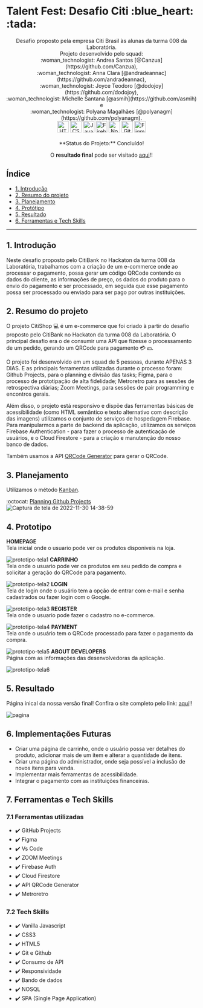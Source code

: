 
<h1> Talent Fest: Desafio Citi :blue_heart: :tada: </h1>
<div align="center">
   Desafio proposto pela empresa Citi Brasil às alunas da turma 008 da Laboratória.<br>
   Projeto desenvolvido pelo squad: <br> 
   :woman_technologist: Andrea Santos [@Canzua](https://github.com/Canzua), <br>
   :woman_technologist: Anna Clara [@andradeannac](https://github.com/andradeannac), <br>
   :woman_technologist: Joyce Teodoro [@dodojoy](https://github.com/dodojoy), <br>
   :woman_technologist: Michelle Santana [@asmih](https://github.com/asmih) e <br>
   :woman_technologist: Polyana Magalhães [@polyanagm](https://github.com/polyanagm).<br>


   <img src="https://cdn.jsdelivr.net/gh/devicons/devicon/icons/html5/html5-original.svg" alt="HTML5" style="height: 30px;"/>
   <img src="https://cdn.jsdelivr.net/gh/devicons/devicon/icons/css3/css3-original.svg" alt="CSS3" style="height: 30px;"/>
   <img src="https://cdn.jsdelivr.net/gh/devicons/devicon/icons/javascript/javascript-original.svg" alt="JavaScript" style="height: 30px;"/>
   <img src="https://cdn.jsdelivr.net/gh/devicons/devicon/icons/firebase/firebase-plain.svg" alt="Firebase" style="height: 30px;"/>
   <img src="https://cdn.jsdelivr.net/gh/devicons/devicon/icons/nodejs/nodejs-plain.svg" alt="Node.js" style="height: 30px;"/>
   <img src="https://cdn.jsdelivr.net/gh/devicons/devicon/icons/github/github-original.svg" alt="GitHub" style="height: 30px;"/> 
   <img src="https://cdn.jsdelivr.net/gh/devicons/devicon/icons/figma/figma-original.svg" alt="Figma" style="height: 30px;"/>
  </div>
  <br>
  <div align="center">
  **Status do Projeto:** Concluído!
    
  O **resultado final** pode ser visitado [aqui](https://dodojoy.github.io/talent-fest-citi/)!!
  </div>


## Índice

* [1. Introdução](#1-introdução)
* [2. Resumo do projeto](#2-resumo-do-projeto) 
* [3. Planejamento](#3-planejamento)
* [4. Protótipo](#4-prototipo)
* [5. Resultado](#5-resultado)
* [6. Ferramentas e Tech Skills](#6-ferramentas-e-tech-skills)

***

## 1. Introdução

Neste  desafio proposto pelo CitiBank no Hackaton da turma 008 da Laboratória, trabalhamos com a criação de um e-commerce onde ao processar o pagamento, possa gerar um código QRCode contendo os dados do cliente, as informações de preço, os dados do produto para o envio do pagamento e ser processado, em seguida que esse pagamento possa ser processado ou enviado para ser pago por outras instituições.


## 2. Resumo do projeto
O projeto CitiShop :computer: é um e-commerce que foi criado à partir do desafio proposto pelo CitiBank no Hackaton da turma 008 da Laboratória.
O principal desafio era o de consumir uma API que fizesse o processamento de um pedido, gerando um QRCode para pagamento :credit_card: :dollar:.

O projeto foi desenvolvido em um squad de 5 pessoas, durante APENAS 3 DIAS. E as principais ferramentas utilizadas durante o processo foram: Github Projects, para o planning e divisão das tasks; Figma, para o processo de prototipação de alta fidelidade; Metroretro para as sessões de retrospectiva diárias; Zoom Meetings, para sessões de pair programming e encontros gerais.

Além disso, o projeto está responsivo e dispõe das ferramentas básicas de acessibilidade (como HTML semântico e texto alternativo com descrição das imagens) utilizamos o conjunto de serviços de hospedagem Firebase. Para manipularmos a parte de backend da aplicação, utilizamos os serviços Firebase Authentication - para fazer o processo de autenticação de usuários, e o Cloud Firestore - para a criação e manutenção do nosso banco de dados.

Também usamos a API [QRCode Generator](https://goqr.me/api/) para gerar o QRCode.


## 3. Planejamento

Utilizamos o método [Kanban](https://www.alura.com.br/artigos/metodo-kanban).

:octocat: [Planning Github Projects](https://github.com/users/dodojoy/projects/3) 
![Captura de tela de 2022-11-30 14-38-59](https://user-images.githubusercontent.com/57406239/204869213-cab3dcb2-0cb0-47cb-8d76-1ba31e143c17.png)


## 4. Prototipo

**HOMEPAGE**<br>
Tela inicial onde o usuario pode ver os produtos disponiveis na loja.

![prototipo-tela1](https://user-images.githubusercontent.com/57406239/204919851-565a2485-2259-4b1c-b818-44e92411cb04.png)
**CARRINHO**<br>
Tela onde o usuario pode ver os produtos em seu pedido de compra e solicitar a geração do QRCode para pagamento.

![prototipo-tela2](https://user-images.githubusercontent.com/57406239/204920159-70e39160-3a25-4199-beb2-77b12554590b.png)
**LOGIN**<br>
Tela de login onde o usuário tem a opção de entrar com e-mail e senha cadastrados ou fazer login com o Google.

![prototipo-tela3](https://user-images.githubusercontent.com/57406239/204920213-9ecaa2ef-8283-4aa5-b0f1-2d0a0965174b.png)
**REGISTER**<br>
Tela onde o usuario pode fazer o cadastro no e-commerce.

![prototipo-tela4](https://user-images.githubusercontent.com/57406239/204920256-afb26d8b-eb15-4fb4-916d-be75cf0c4d0d.png)
**PAYMENT**<br>
Tela onde o usuário tem o QRCode processado para fazer o pagamento da compra.

![prototipo-tela5](https://user-images.githubusercontent.com/57406239/204920313-6574282b-180c-41c6-a200-d774dc9e02d5.png)
**ABOUT DEVELOPERS**<br>
Página com as informações das desenvolvedoras da aplicação.

![prototipo-tela6](https://user-images.githubusercontent.com/57406239/204920376-9f0b6f0f-5956-4346-8ddd-f95f8cb5069d.png)



## 5. Resultado
Página inical da nossa versão final! Confira o site completo pelo link: [aqui](https://dodojoy.github.io/talent-fest-citi/)!!

![pagina](https://user-images.githubusercontent.com/98547636/205091591-d82dd3d8-1ed5-4e44-ae2b-4861085d6e1b.jpeg)



## 6. Implementações Futuras
 <ul>
    <li>Criar uma página de carrinho, onde o usuário possa ver detalhes do produto, adicionar mais de um item e alterar a quantidade de itens.
    <li>Criar uma página do administrador, onde seja possível a inclusão de novos itens para venda.
    <li>Implementar mais ferramentas de acessibilidade.
    <li> Integrar o pagamento com as instituições financeiras.
  </ul>

## 7. Ferramentas e Tech Skills

### 7.1 Ferramentas utilizadas
  
   - ✔️ GitHub Projects
   - ✔️ Figma
   - ✔️ Vs Code
   - ✔️ ZOOM Meetings
   - ✔️ Firebase Auth
   - ✔️ Cloud Firestore
   - ✔️ API QRCode Generator
   - ✔️ Metroretro

  
### 7.2 Tech Skills

 - ✔️ Vanilla Javascript
 - ✔️ CSS3
 - ✔️ HTML5
 - ✔️ Git e Github
 - ✔️ Consumo de API
 - ✔️ Responsividade
 - ✔️ Bando de dados
 - ✔️ NOSQL
 - ✔️ SPA (Single Page Application)


